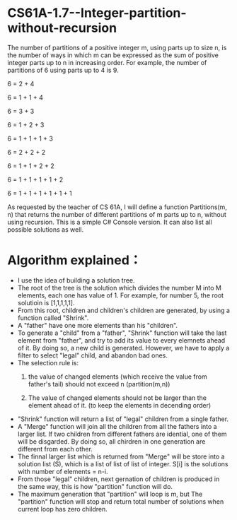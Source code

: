 # CS61A-1.7--Integer-partition-without-recursion
The number of partitions of a positive integer m, using parts up to size n, 
is the number of ways in which m can be expressed as the sum of positive integer 
parts up to n in increasing order. 
For example, the number of partitions of 6 using parts up to 4 is 9.  

6 = 2 + 4 

6 = 1 + 1 + 4 

6 = 3 + 3 

6 = 1 + 2 + 3 

6 = 1 + 1 + 1 + 3 

6 = 2 + 2 + 2 

6 = 1 + 1 + 2 + 2 

6 = 1 + 1 + 1 + 1 + 2 

6 = 1 + 1 + 1 + 1 + 1 + 1 

As requested by the teacher of CS 61A, I will define a function Partitions(m, n) that returns the number of different partitions of m 
parts up to n, without using recursion. This is a simple C# Console version. It can also list all possible solutions as well.

<h1>Algorithm explained：</h1>
<ul>
<li>I use the idea of building a solution tree.</li>

<li>The root of the tree is the solution which divides the number M into M elements, each one has value of 1. For example, for number 5, the root solutioin is [1,1,1,1,1].</li>

<li>From this root, children and children's children are generated, by using a function called "Shrink".</li>

<li>A "father" have one more elements than his "children".</li>

<li>To generate a "child" from a "father", "Shrink" function will take the last element from "father", and try to add its value to every elemnets ahead of it. By doing so, a new child is generated. However, we have to apply a filter to select "legal" child, and abandon bad ones. </li>

<li>The selection rule is: 
  
1. the value of changed elements (which receive the value from father's tail) should not exceed n (partition(m,n))

2. The value of changed elements should not be larger than the element ahead of it. (to keep the elements in decending order)</li>

<li>"Shrink" function will return a list of "legal" children from a single father.</li>

<li>A "Merge" function will join all the children from all the fathers into a larger list. If two children from different fathers are idential, one of them will be disgarded. By doing so, all chirdren in one generation are different from each other. </li>

<li>The finnal larger list which is returned from "Merge" will be store into a solution list (S), which is a list of list of list of integer. S[i] is the solutions with number of elements = n-i. </li>

<li>From those "legal" children, next gernation of children is produced in the same way, this is how "partition" function will do. </li>

<li>The maximum generation that "partition" will loop is m, but The "partition" function will stop and return total number of solutions when current loop has zero children.</li>
</ul>
